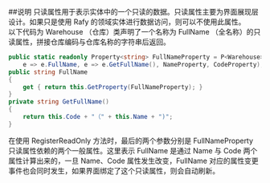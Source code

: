 
##说明
只读属性用于表示实体中的一个只读的数据。只读属性主要为界面展现层设计。如果只是使用 Rafy 的领域实体进行数据访问，则可以不使用此属性。  
以下代码为 Warehouse （仓库）类声明了一个名称为 FullName （全名称）的只读属性，拼接仓库编码与仓库名称的字符串后返回。

```cs
public static readonly Property<string> FullNameProperty = P<Warehouse>.RegisterReadOnly(
    e => e.FullName, e => e.GetFullName(), NameProperty, CodeProperty);
public string FullName
{
    get { return this.GetProperty(FullNameProperty); }
}
private string GetFullName()
{
    return this.Code + "（" + this.Name + ")";
}
```

在使用 RegisterReadOnly 方法时，最后的两个参数分别是 FullNameProperty 只读属性依赖的两个一般属性。这里表示 FullName 是通过 Name 与 Code 两个属性计算出来的，一旦 Name、Code 属性发生改变，FullName 对应的属性变更事件也会同时发生，如果界面绑定了这个只读属性，则会自动刷新。